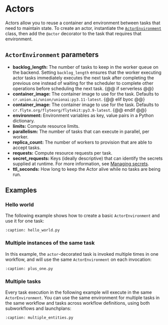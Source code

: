 # Actors

Actors allow you to reuse a container and environment between tasks that need to maintain state. To create an actor, instantiate the [`ActorEnvironment`](../api/sdk/actor.actorenvironment) class, then add the `@actor` decorator to the task that requires that environment.

## `ActorEnvironment` parameters

* **backlog_length:** The number of tasks to keep in the worker queue on the backend. Setting `backlog_length` ensures that the worker executing actor tasks immediately executes the next task after completing the previous one instead of waiting for the scheduler to complete other operations before scheduling the next task.
{@@ if serverless @@}
* **container_image:** The container image to use for the task. Defaults to `cr.union.ai/union/unionai:py3.11-latest`.
{@@ elif byoc @@}
* **container_image:** The container image to use for the task. Defaults to `cr.flyte.org/flyteorg/flytekit:py3.9-latest`.
{@@ endif @@}
* **environment:** Environment variables as key, value pairs in a Python dictionary.
* **limits:** Compute resource limits.
* **parallelism:** The number of tasks that can execute in parallel, per worker.
* **replica_count:** The number of workers to provision that are able to accept tasks.
* **requests:** Compute resource requests per task.
* **secret_requests:** Keys (ideally descriptive) that can identify the secrets supplied at runtime. For more information, see [Managing secrets](../getting-started/managing-secrets).
* **ttl_seconds:** How long to keep the Actor alive while no tasks are being run.

## Examples

### Hello world

The following example shows how to create a basic `ActorEnvironment` and use it for one task:

```{rli} https://raw.githubusercontent.com/unionai/examples/378e3e8853086fd7161ed0b05253a6150465cdea/guides/02_core_concepts/actors/hello_world.py
:caption: hello_world.py

```

### Multiple instances of the same task

In this example, the `actor`-decorated task is invoked multiple times in one workflow, and will use the same `ActorEnvironment` on each invocation:

```{rli} https://raw.githubusercontent.com/unionai/examples/378e3e8853086fd7161ed0b05253a6150465cdea/guides/02_core_concepts/actors/plus_one.py
:caption: plus_one.py

```

### Multiple tasks

Every task execution in the following example will execute in the same `ActorEnvironment`. You can use the same environment for multiple tasks in the same workflow and tasks across workflow definitions, using both subworkflows and launchplans:

```{rli} https://raw.githubusercontent.com/unionai/examples/378e3e8853086fd7161ed0b05253a6150465cdea/guides/02_core_concepts/actors/multiple_tasks.py
:caption: multiple_entities.py

```